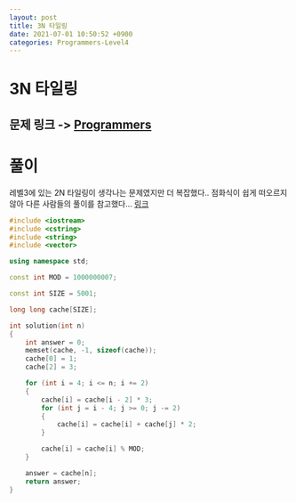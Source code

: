 ```yaml
---
layout: post
title: 3N 타일링
date: 2021-07-01 10:50:52 +0900
categories: Programmers-Level4
---
```


# 3N 타일링
## 문제 링크 -> [Programmers](https://programmers.co.kr/learn/courses/30/lessons/12902)

# 풀이
레벨3에 있는 2N 타일링이 생각나는 문제였지만 더 복잡했다.. 점화식이 쉽게 떠오르지 않아 다른 사람들의 풀이를 참고했다... [링크](https://yabmoons.tistory.com/471)

```c++
#include <iostream>
#include <cstring>
#include <string>
#include <vector>

using namespace std;

const int MOD = 1000000007;

const int SIZE = 5001;

long long cache[SIZE];

int solution(int n)
{
    int answer = 0;
    memset(cache, -1, sizeof(cache));
    cache[0] = 1;
    cache[2] = 3;

    for (int i = 4; i <= n; i += 2)
    {
        cache[i] = cache[i - 2] * 3;
        for (int j = i - 4; j >= 0; j -= 2)
        {
            cache[i] = cache[i] + cache[j] * 2;
        }

        cache[i] = cache[i] % MOD;
    }

    answer = cache[n];
    return answer;
}
```